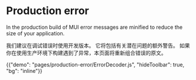 # Production error

<p class="description">In the production build of MUI error messages are minified to reduce the size of your application.</p>

我们建议在调试错误时使用开发版本。 它将包括有关潜在问题的额外警告。 如果你在使用生产环境下构建遇到了异常，本页面将重新组合错误的原文。

{{"demo": "pages/production-error/ErrorDecoder.js", "hideToolbar": true, "bg": "inline"}}
